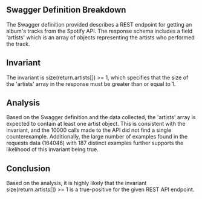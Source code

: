 ## Swagger Definition Breakdown
The Swagger definition provided describes a REST endpoint for getting an album's tracks from the Spotify API. The response schema includes a field 'artists' which is an array of objects representing the artists who performed the track.

## Invariant
The invariant is size(return.artists[]) >= 1, which specifies that the size of the 'artists' array in the response must be greater than or equal to 1.

## Analysis
Based on the Swagger definition and the data collected, the 'artists' array is expected to contain at least one artist object. This is consistent with the invariant, and the 10000 calls made to the API did not find a single counterexample. Additionally, the large number of examples found in the requests data (164046) with 187 distinct examples further supports the likelihood of this invariant being true.

## Conclusion
Based on the analysis, it is highly likely that the invariant size(return.artists[]) >= 1 is a true-positive for the given REST API endpoint.
